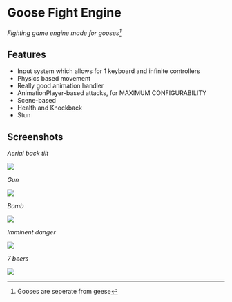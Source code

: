 # Goose Fight Engine
*Fighting game engine made for gooses[^1]*

## Features
- Input system which allows for 1 keyboard and infinite controllers
- Physics based movement
- Really good animation handler
- AnimationPlayer-based attacks, for MAXIMUM CONFIGURABILITY
- Scene-based
- Health and Knockback
- Stun
  
## Screenshots

*Aerial back tilt*

![](https://github.com/user-attachments/assets/5d479f31-0a50-49f9-8346-674e7d28328f)

*Gun*

![](https://github.com/user-attachments/assets/55930ee9-f093-4caf-899a-8d2e9dd4ac75)

*Bomb*

![](https://github.com/user-attachments/assets/6190c495-8380-4829-8068-5aef3fdc73e5)

*Imminent danger*

![](https://github.com/user-attachments/assets/16235783-f6c9-4953-a47b-54c744d33c07)

*7 beers*

![](https://github.com/user-attachments/assets/64706e3d-a639-4bb6-8da5-987c735b3934)



[^1]: Gooses are seperate from geese

